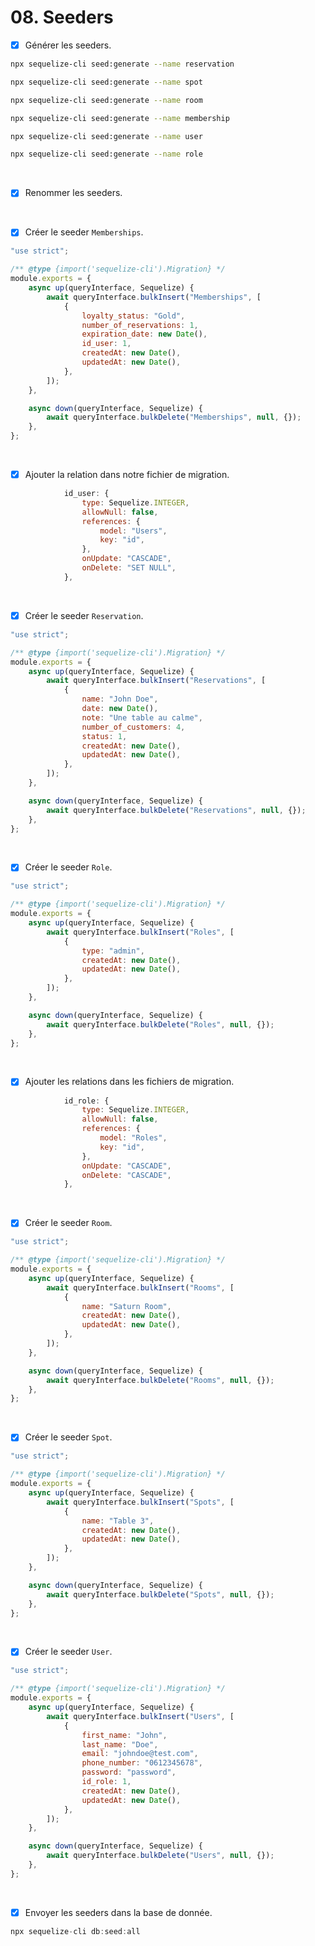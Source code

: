 # 08. Seeders

- [x] Générer les seeders.
```bash
npx sequelize-cli seed:generate --name reservation
```

```bash
npx sequelize-cli seed:generate --name spot
```

```bash
npx sequelize-cli seed:generate --name room
```

```bash
npx sequelize-cli seed:generate --name membership
```

```bash
npx sequelize-cli seed:generate --name user
```

```bash
npx sequelize-cli seed:generate --name role
```

<br>

- [x] Renommer les seeders.

<br>

- [x] Créer le seeder `Memberships`.
```javascript
"use strict";

/** @type {import('sequelize-cli').Migration} */
module.exports = {
    async up(queryInterface, Sequelize) {
        await queryInterface.bulkInsert("Memberships", [
            {
                loyalty_status: "Gold",
                number_of_reservations: 1,
                expiration_date: new Date(),
                id_user: 1,
                createdAt: new Date(),
                updatedAt: new Date(),
            },
        ]);
    },

    async down(queryInterface, Sequelize) {
        await queryInterface.bulkDelete("Memberships", null, {});
    },
};
```

<br>

- [x] Ajouter la relation dans notre fichier de migration.

```javascript
            id_user: {
                type: Sequelize.INTEGER,
                allowNull: false,
                references: {
                    model: "Users",
                    key: "id",
                },
                onUpdate: "CASCADE",
                onDelete: "SET NULL",
            },
```

<br>

- [x] Créer le seeder `Reservation`.
```javascript
"use strict";

/** @type {import('sequelize-cli').Migration} */
module.exports = {
    async up(queryInterface, Sequelize) {
        await queryInterface.bulkInsert("Reservations", [
            {
                name: "John Doe",
                date: new Date(),
                note: "Une table au calme",
                number_of_customers: 4,
                status: 1,
                createdAt: new Date(),
                updatedAt: new Date(),
            },
        ]);
    },

    async down(queryInterface, Sequelize) {
        await queryInterface.bulkDelete("Reservations", null, {});
    },
};

```

<br>

- [x] Créer le seeder `Role`.
```javascript
"use strict";

/** @type {import('sequelize-cli').Migration} */
module.exports = {
    async up(queryInterface, Sequelize) {
        await queryInterface.bulkInsert("Roles", [
            {
                type: "admin",
                createdAt: new Date(),
                updatedAt: new Date(),
            },
        ]);
    },

    async down(queryInterface, Sequelize) {
        await queryInterface.bulkDelete("Roles", null, {});
    },
};
```
<br>


- [x] Ajouter les relations dans les fichiers de migration.
```javascript
            id_role: {
                type: Sequelize.INTEGER,
                allowNull: false,
                references: {
                    model: "Roles",
                    key: "id",
                },
                onUpdate: "CASCADE",
                onDelete: "CASCADE",
            },
```

<br>

- [x] Créer le seeder `Room`.
```javascript
"use strict";

/** @type {import('sequelize-cli').Migration} */
module.exports = {
    async up(queryInterface, Sequelize) {
        await queryInterface.bulkInsert("Rooms", [
            {
                name: "Saturn Room",
                createdAt: new Date(),
                updatedAt: new Date(),
            },
        ]);
    },

    async down(queryInterface, Sequelize) {
        await queryInterface.bulkDelete("Rooms", null, {});
    },
};
```

<br>

- [x] Créer le seeder `Spot`.
```javascript
"use strict";

/** @type {import('sequelize-cli').Migration} */
module.exports = {
    async up(queryInterface, Sequelize) {
        await queryInterface.bulkInsert("Spots", [
            {
                name: "Table 3",
                createdAt: new Date(),
                updatedAt: new Date(),
            },
        ]);
    },

    async down(queryInterface, Sequelize) {
        await queryInterface.bulkDelete("Spots", null, {});
    },
};
```

<br>

- [x] Créer le seeder `User`.
```javascript
"use strict";

/** @type {import('sequelize-cli').Migration} */
module.exports = {
    async up(queryInterface, Sequelize) {
        await queryInterface.bulkInsert("Users", [
            {
                first_name: "John",
                last_name: "Doe",
                email: "johndoe@test.com",
                phone_number: "0612345678",
                password: "password",
                id_role: 1,
                createdAt: new Date(),
                updatedAt: new Date(),
            },
        ]);
    },

    async down(queryInterface, Sequelize) {
        await queryInterface.bulkDelete("Users", null, {});
    },
};
```

<br>

- [x] Envoyer les seeders dans la base de donnée.
```javascript
npx sequelize-cli db:seed:all
```
